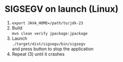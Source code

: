 # SIGSEGV on launch (Linux)

1. ```export JAVA_HOME=/path/to/jdk-23```
2. Build \
```mvn clean verify jpackage:jpackage```
3. Launch \
```./target/dist/sigsegv/bin/sigsegv``` \
and press button to stop the application
4. Repeat (3) until it crashes

